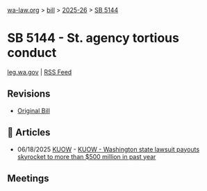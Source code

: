 [wa-law.org](/) > [bill](/bill/) > [2025-26](/bill/2025-26/) > [SB 5144](/bill/2025-26/sb/5144/)

# SB 5144 - St. agency tortious conduct
[leg.wa.gov](https://app.leg.wa.gov/billsummary?BillNumber=5144&Year=2025&Initiative=false) | [RSS Feed](./rss.xml)

## Revisions
* [Original Bill](1/)

## 📰 Articles
* 06/18/2025 [KUOW](/org/kuow/) - [KUOW - Washington state lawsuit payouts skyrocket to more than $500 million in past year](https://www.kuow.org/stories/washington-state-lawsuit-payouts-skyrocket-to-more-than-500m-in-past-year#:~:text=requiring%20hearings)

## Meetings